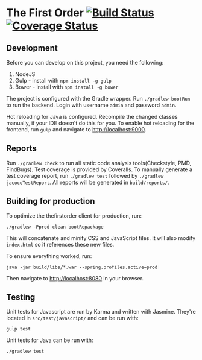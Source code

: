 # The First Order [![Build Status](https://travis-ci.org/rubenwiersma/thefirstorder.svg?branch=dev)](https://travis-ci.org/rubenwiersma/thefirstorder) [![Coverage Status](https://coveralls.io/repos/github/rubenwiersma/thefirstorder/badge.svg?branch=dev)](https://coveralls.io/github/rubenwiersma/thefirstorder?branch=dev)

## Development
Before you can develop on this project, you need the following:

1. NodeJS
2. Gulp - install with `npm install -g gulp`
3. Bower - install with `npm install -g bower`

The project is configured with the Gradle wrapper. Run `./gradlew bootRun` to run the backend.
Login with username `admin` and password `admin`.

Hot reloading for Java is configured. Recompile the changed classes manually, if your IDE doesn't do this for you.
To enable hot reloading for the frontend, run `gulp` and navigate to [http://localhost:9000](http://localhost:9000).

## Reports
Run `./gradlew check` to run all static code analysis tools(Checkstyle, PMD, FindBugs). Test coverage is provided by Coveralls. To manually generate a test coverage report, run `./gradlew test` followed by `./gradlew jacocoTestReport`. All reports will be generated in `build/reports/`. 

## Building for production

To optimize the thefirstorder client for production, run:

    ./gradlew -Pprod clean bootRepackage

This will concatenate and minify CSS and JavaScript files. It will also modify `index.html` so it references
these new files.

To ensure everything worked, run:

    java -jar build/libs/*.war --spring.profiles.active=prod

Then navigate to [http://localhost:8080](http://localhost:8080) in your browser.

## Testing

Unit tests for Javascript are run by Karma and written with Jasmine. They're located in `src/test/javascript/` and can be run with:

    gulp test

Unit tests for Java can be run with:

    ./gradlew test


